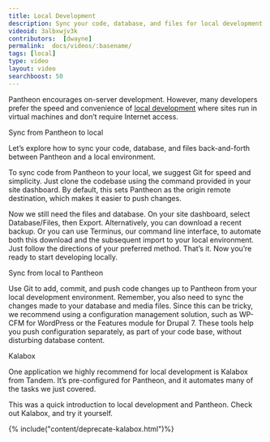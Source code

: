 ```yaml
---
title: Local Development
description: Sync your code, database, and files for local development.
videoid: 3albxwjv3k
contributors:  [dwayne]
permalink:  docs/videos/:basename/
tags: [local]
type: video
layout: video
searchboost: 50
---
```


Pantheon encourages on-server development. However, many developers prefer the speed and convenience of [local development](/docs/local-development) where sites run in virtual machines and don’t require Internet access.


Sync from Pantheon to local

Let’s explore how to sync your code, database, and files back-and-forth between Pantheon and a local environment.

To sync code from Pantheon to your local, we suggest Git for speed and simplicity. Just clone the codebase using the command provided in your site dashboard. By default, this sets Pantheon as the origin remote destination, which makes it easier to push changes.

Now we still need the files and database. On your site dashboard, select Database/Files, then Export. Alternatively, you can download a recent backup. Or you can use Terminus, our command line interface, to automate both this download and the subsequent import to your local environment. Just follow the directions of your preferred method. That’s it. Now you’re ready to start developing locally.


Sync from local to Pantheon

Use Git to add, commit, and push code changes up to Pantheon from your local development environment. Remember, you also need to sync the changes made to your database and media files. Since this can be tricky, we recommend using a configuration management solution, such as WP-CFM for WordPress or the Features module for Drupal 7. These tools help you push configuration separately, as part of your code base, without disturbing database content.

Kalabox

One application we highly recommend for local development is Kalabox from Tandem. It’s pre-configured for Pantheon, and it automates many of the tasks we just covered.

This was a quick introduction to local development and Pantheon. Check out Kalabox, and try it yourself.

{% include("content/deprecate-kalabox.html")%}
